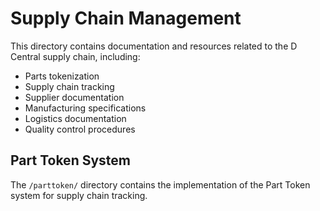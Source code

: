 # Supply Chain Management

This directory contains documentation and resources related to the D Central supply chain, including:

- Parts tokenization
- Supply chain tracking
- Supplier documentation
- Manufacturing specifications
- Logistics documentation
- Quality control procedures

## Part Token System

The `/parttoken/` directory contains the implementation of the Part Token system for supply chain tracking.
